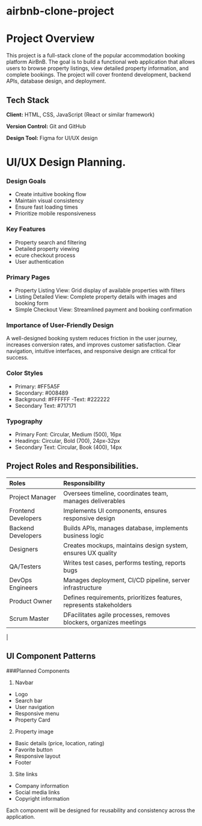 # airbnb-clone-project

# Project Overview

This project is a full-stack clone of the popular accommodation booking platform AirBnB. The goal is to build a functional web application that allows users to browse property listings, view detailed property information, and complete bookings. The project will cover frontend development, backend APIs, database design, and deployment.


## Tech Stack

**Client:** HTML, CSS, JavaScript (React or similar framework)

**Version Control:** Git and GitHub

**Design Tool:** Figma for UI/UX design

# UI/UX Design Planning.


### Design Goals

- Create intuitive booking flow
- Maintain visual consistency
- Ensure fast loading times
- Prioritize mobile responsiveness

### Key Features

- Property search and filtering
- Detailed property viewing
- ecure checkout process
- User authentication

### Primary Pages

- Property Listing View: Grid display of available properties with filters
- Listing Detailed View:	Complete property details with images and booking form
- Simple Checkout View:	Streamlined payment and booking confirmation

### Importance of User-Friendly Design
A well-designed booking system reduces friction in the user journey, increases conversion rates, and improves customer satisfaction. Clear navigation, intuitive interfaces, and responsive design are critical for success.

### Color Styles
- Primary: #FF5A5F
- Secondary: #008489
- Background: #FFFFFF
-Text: #222222
- Secondary Text: #717171
  
### Typography
- Primary Font: Circular, Medium (500), 16px
- Headings: Circular, Bold (700), 24px-32px
- Secondary Text: Circular, Book (400), 14px

## Project Roles and Responsibilities.

| Roles | Responsibility |
| :-------- | :------- | 
| Project Manager | 	Oversees timeline, coordinates team, manages deliverables |
| Frontend Developers | 	Implements UI components, ensures responsive design |
| Backend Developers | 	Builds APIs, manages database, implements business logic |
| Designers | 	Creates mockups, maintains design system, ensures UX quality |
| QA/Testers | 	Writes test cases, performs testing, reports bugs |
| DevOps Engineers | 	Manages deployment, CI/CD pipeline, server infrastructure |
| Product Owner | 	Defines requirements, prioritizes features, represents stakeholders |
| Scrum Master | 	DFacilitates agile processes, removes blockers, organizes meetings
 |

## UI Component Patterns
###Planned Components

1. Navbar
  - Logo
  - Search bar
  - User navigation
  - Responsive menu
  - Property Card

2. Property image
  - Basic details (price, location, rating)
  - Favorite button
  - Responsive layout
  - Footer

3. Site links
  - Company information
  - Social media links
  - Copyright information
  
Each component will be designed for reusability and consistency across the application.









